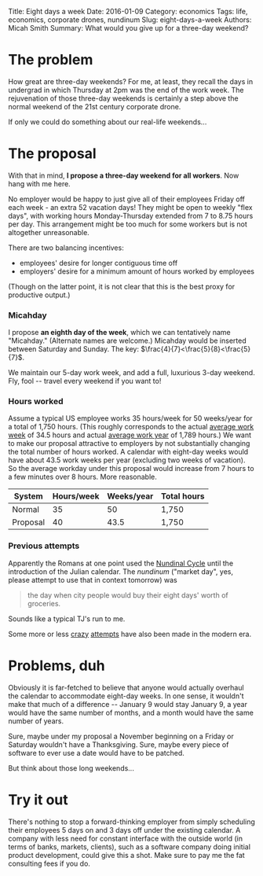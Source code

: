 Title: Eight days a week
Date: 2016-01-09
Category: economics
Tags: life, economics, corporate drones, nundinum
Slug: eight-days-a-week
Authors: Micah Smith
Summary: What would you give up for a three-day weekend?

# The problem

How great are three-day weekends? For me, at least, they recall the days in undergrad in
which Thursday at 2pm was the end of the work week. The rejuvenation of those three-day
weekends is certainly a step above the normal weekend of the 21st century corporate drone.

If only we could do something about our real-life weekends...

# The proposal

With that in mind, **I propose a three-day weekend for all workers**. Now hang with me here.

No employer would be happy to just give all of their employees Friday off each week - an
extra 52 vacation days! They might be open to weekly "flex days", with working hours
Monday-Thursday extended from 7 to 8.75 hours per day. This arrangement might be too much
for some workers but is not altogether unreasonable.

There are two balancing incentives:
- employees' desire for longer contiguous time off
- employers' desire for a minimum amount of hours worked by employees

(Though on the latter point, it is not clear that this is the best proxy for productive
output.)

### Micahday

I propose **an eighth day of the week**, which we can tentatively name "Micahday."
(Alternate names are welcome.) Micahday would be inserted between Saturday and Sunday. The
key: $\frac{4}{7}<\frac{5}{8}<\frac{5}{7}$.

We maintain our 5-day work week, and add a full, luxurious 3-day weekend. Fly, fool --
travel every weekend if you want to!

### Hours worked

Assume a typical US employee works 35 hours/week for 50 weeks/year for a total of 1,750 hours. (This roughly
corresponds to the actual [average work
week](http://www.bls.gov/news.release/empsit.t18.htm) of 34.5 hours and actual [average work
year](https://stats.oecd.org/Index.aspx?DataSetCode=ANHRS) of 1,789 hours.) We want to make our
proposal attractive to employers by not substantially changing the total number of hours
worked. A calendar with eight-day weeks would have about 43.5 work weeks per year
(excluding two weeks of vacation). So the average workday under this proposal would increase
from 7 hours to a few minutes over 8 hours. More reasonable.

System   | Hours/week | Weeks/year | Total hours
------   | ---------- | ---------- | -----------
Normal   | 35         | 50         | 1,750
Proposal | 40         | 43.5       | 1,750

### Previous attempts

Apparently the Romans at one point used the [Nundinal
Cycle](https://en.wikipedia.org/wiki/Roman_calendar#Nundinal_cycle) until the introduction
of the Julian calendar. The *nundinum* ("market day", yes, please attempt to use that in context
tomorrow) was
> the day when city people would buy their eight days' worth of groceries.

Sounds like a typical TJ's run to me.

Some more or less [crazy](http://www.theeightdayweek.com/)
[attempts](https://blogs.mentor.com/colinwalls/blog/2009/06/25/the-8-day-week/) have also been
made in the modern era.

# Problems, duh

Obviously it is far-fetched to believe that anyone would actually overhaul the calendar to
accommodate eight-day weeks. In one sense, it wouldn't make that much of a difference --
January 9 would stay January 9, a year would have the same number of months, and a month
would have the same number of years.

Sure, maybe under my proposal a November beginning on a Friday or Saturday wouldn't have a
Thanksgiving. Sure, maybe every piece of software to ever use a date would have to be
patched.

But think about those long weekends...

# Try it out

There's nothing to stop a forward-thinking employer from simply scheduling their employees
5 days on and 3 days off under the existing calendar. A company with less need for constant
interface with the outside world (in terms of banks, markets, clients), such as a software
company doing initial product development, could give this a shot. Make sure to pay me
the fat consulting fees if you do.
